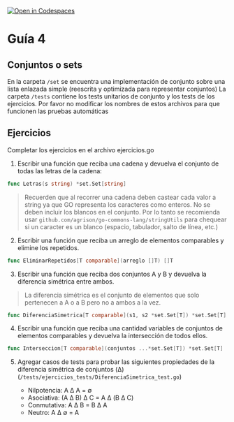[![Open in Codespaces](https://classroom.github.com/assets/launch-codespace-7f7980b617ed060a017424585567c406b6ee15c891e84e1186181d67ecf80aa0.svg)](https://classroom.github.com/open-in-codespaces?assignment_repo_id=10789217)
# Guía 4
## Conjuntos o sets

En la carpeta `/set` se encuentra una implementación de conjunto sobre una lista enlazada simple (reescrita y optimizada para representar conjuntos)
La carpeta `/tests` contiene los tests unitarios de conjunto y los tests de los ejercicios. Por favor no modificar los nombres de estos archivos para que funcionen las pruebas automáticas

## Ejercicios

Completar los ejercicios en el archivo ejercicios.go

1. Escribir una función que reciba una cadena y devuelva el conjunto de todas las letras de la cadena:

```go
func Letras(s string) *set.Set[string]
```

> Recuerden que al recorrer una cadena deben castear cada valor a string ya que GO representa los caracteres como enteros. No se deben incluir los blancos en el conjunto. Por lo tanto se recomienda usar `github.com/agrison/go-commons-lang/stringUtils` para chequear si un caracter es un blanco (espacio, tabulador, salto de línea, etc.)

2. Escribir una función que reciba un arreglo de elementos comparables y elimine los repetidos.

```go
func EliminarRepetidos[T comparable](arreglo []T) []T
```

 3. Escribir una función que reciba dos conjuntos A y B y devuelva la diferencia simétrica entre ambos.

> La diferencia simétrica es el conjunto de elementos que solo pertenecen a A o a B pero no a ambos a la vez.

```go
func DiferenciaSimetrica[T comparable](s1, s2 *set.Set[T]) *set.Set[T]
```

4. Escribir una función que reciba una cantidad variables de conjuntos de elementos comparables y devuelva la intersección de todos ellos.

```go
func Interseccion[T comparable](conjuntos ...*set.Set[T]) *set.Set[T] 
```

5. Agregar casos de tests para probar las siguientes propiedades de la diferencia simétrica de conjuntos (Δ) (`/tests/ejercicios_tests/DiferenciaSimetrica_test.go`)

    - Nilpotencia: A Δ A = ∅
    - Asociativa: (A Δ B) Δ C = A Δ (B Δ C)
    - Conmutativa: A Δ B = B Δ A  
    - Neutro: A Δ ∅ = A
